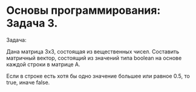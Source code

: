 # Основы программирования: Задача 3.

Задача:

Дана матрица 3х3, состоящая из вещественных чисел.
Составить матричный вектор, состоящий из значений типа boolean на основе каждой строки в матрице А.

Если в строке есть хотя бы одно значение большее или равное 0.5, то true, иначе false.
